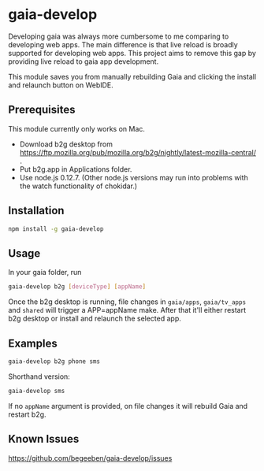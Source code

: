 # gaia-develop
Developing gaia was always more cumbersome to me comparing to developing web apps. The main difference is that live reload is broadly supported for developing web apps. This project aims to remove this gap by providing live reload to gaia app development.

This module saves you from manually rebuilding Gaia and clicking the install and relaunch button on WebIDE.
## Prerequisites
This module currently only works on Mac.

* Download b2g desktop from https://ftp.mozilla.org/pub/mozilla.org/b2g/nightly/latest-mozilla-central/ .
* Put b2g.app in Applications folder.
* Use node.js 0.12.7. (Other node.js versions may run into problems with the watch functionality of chokidar.)

## Installation
```bash
npm install -g gaia-develop
```
## Usage
In your gaia folder, run
```bash
gaia-develop b2g [deviceType] [appName]
```
Once the b2g desktop is running, file changes in ```gaia/apps```, ```gaia/tv_apps``` and ```shared``` will trigger a APP=appName make. After that it'll either restart b2g desktop or install and relaunch the selected app.
## Examples
```bash
gaia-develop b2g phone sms
```
Shorthand version:
```bash
gaia-develop sms
```
If no ```appName``` argument is provided, on file changes it will rebuild Gaia and restart b2g.
## Known Issues
https://github.com/begeeben/gaia-develop/issues
